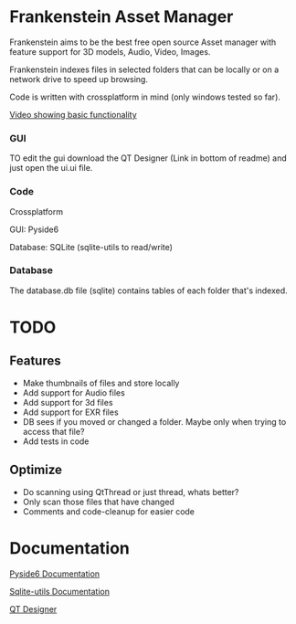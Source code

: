 # Frankenstein Asset Manager

Frankenstein aims to be the best free open source Asset manager with feature support for 3D models, Audio, Video,
Images.

Frankenstein indexes files in selected folders that can be locally or on a network drive to speed up browsing.

Code is written with crossplatform in mind (only windows tested so far).

[Video showing basic functionality](https://www.youtube.com/watch?v=IhL5Lrm5JWU)

### GUI

TO edit the gui download the QT Designer (Link in bottom of readme) and just open the ui.ui file.

### Code

Crossplatform

GUI: Pyside6

Database: SQLite (sqlite-utils to read/write)

### Database

The database.db file (sqlite) contains tables of each folder that's indexed.

# TODO

## Features

* Make thumbnails of files and store locally
* Add support for Audio files
* Add support for 3d files
* Add support for EXR files
* DB sees if you moved or changed a folder. Maybe only when trying to access that file?
* Add tests in code

## Optimize

* Do scanning using QtThread or just thread, whats better?
* Only scan those files that have changed
* Comments and code-cleanup for easier code

# Documentation

[Pyside6 Documentation](https://doc.qt.io/qtforpython/contents.html)

[Sqlite-utils Documentation](https://sqlite-utils.datasette.io/en/stable/python-api.html)

[QT Designer](https://build-system.fman.io/qt-designer-download)